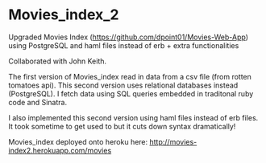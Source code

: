 Movies_index_2
==============

Upgraded Movies Index (https://github.com/dpoint01/Movies-Web-App) using PostgreSQL and haml files instead of erb + extra functionalities

Collaborated with John Keith.

The first version of Movies_index read in data from a csv file (from rotten tomatoes api). This second version
uses relational databases instead (PostgreSQL). I fetch data using SQL queries embedded in traditonal ruby code
and Sinatra.

I also implemented this second version using haml files instead of erb files. It took sometime to get used to
but it cuts down syntax dramatically!

Movies_index deployed onto heroku here: http://movies-index2.herokuapp.com/movies
